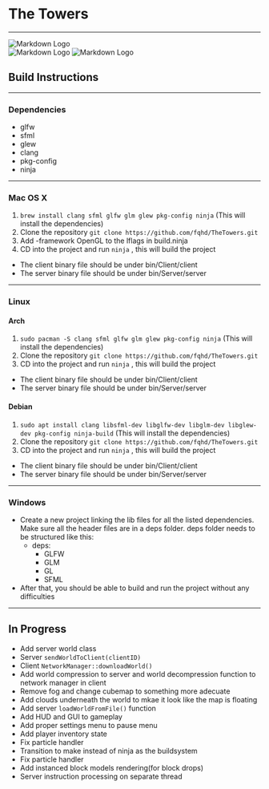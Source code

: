 # The Towers
---

![Markdown Logo](https://i.imgur.com/O5hvb38.png)  
![Markdown Logo](https://img.shields.io/badge/build-stable-brightgreen)
![Markdown Logo](https://img.shields.io/badge/version-1.1.0-blue)

## Build Instructions
---
### Dependencies
- glfw
- sfml
- glew
- clang
- pkg-config
- ninja
---
### Mac OS X
1. `brew install clang sfml glfw glm glew pkg-config ninja` (This will install the dependencies)
1. Clone the repository `git clone https://github.com/fqhd/TheTowers.git`
1. Add -framework OpenGL to the lflags in build.ninja
1. CD into the project and run `ninja` , this will build the project
- The client binary file should be under bin/Client/client
- The server binary file should be under bin/Server/server
---
### Linux

#### Arch
1. `sudo pacman -S clang sfml glfw glm glew pkg-config ninja` (This will install the dependencies)
1. Clone the repository `git clone https://github.com/fqhd/TheTowers.git`
1. CD into the project and run `ninja` , this will build the project
- The client binary file should be under bin/Client/client
- The server binary file should be under bin/Server/server

#### Debian
1. `sudo apt install clang libsfml-dev libglfw-dev libglm-dev libglew-dev pkg-config ninja-build` (This will install the dependencies)
1. Clone the repository `git clone https://github.com/fqhd/TheTowers.git`
1. CD into the project and run `ninja` , this will build the project
- The client binary file should be under bin/Client/client
- The server binary file should be under bin/Server/server

---
### Windows
- Create a new project linking the lib files for all the listed dependencies. Make sure all the header files are in a deps folder. deps folder needs to be structured like this:
  - deps:
    - GLFW
    - GLM
    - GL
    - SFML
- After that, you should be able to build and run the project without any difficulties
---
## In Progress
- Add server world class
- Server `sendWorldToClient(clientID)`
- Client `NetworkManager::downloadWorld()`
- Add world compression to server and world decompression function to network manager in client
- Remove fog and change cubemap to something more adecuate
- Add clouds underneath the world to mkae it look like the map is floating
- Add server `loadWorldFromFile()` function
- Add HUD and GUI to gameplay
- Add proper settings menu to pause menu
- Add player inventory state
- Fix particle handler
- Transition to make instead of ninja as the buildsystem
- Fix particle handler
- Add instanced block models rendering(for block drops)
- Server instruction processing on separate thread